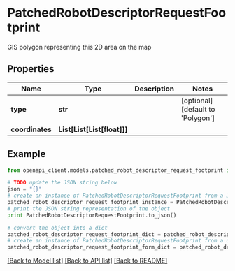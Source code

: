 # PatchedRobotDescriptorRequestFootprint

GIS polygon representing this 2D area on the map

## Properties
Name | Type | Description | Notes
------------ | ------------- | ------------- | -------------
**type** | **str** |  | [optional] [default to 'Polygon']
**coordinates** | **List[List[List[float]]]** |  | 

## Example

```python
from openapi_client.models.patched_robot_descriptor_request_footprint import PatchedRobotDescriptorRequestFootprint

# TODO update the JSON string below
json = "{}"
# create an instance of PatchedRobotDescriptorRequestFootprint from a JSON string
patched_robot_descriptor_request_footprint_instance = PatchedRobotDescriptorRequestFootprint.from_json(json)
# print the JSON string representation of the object
print PatchedRobotDescriptorRequestFootprint.to_json()

# convert the object into a dict
patched_robot_descriptor_request_footprint_dict = patched_robot_descriptor_request_footprint_instance.to_dict()
# create an instance of PatchedRobotDescriptorRequestFootprint from a dict
patched_robot_descriptor_request_footprint_form_dict = patched_robot_descriptor_request_footprint.from_dict(patched_robot_descriptor_request_footprint_dict)
```
[[Back to Model list]](../README.md#documentation-for-models) [[Back to API list]](../README.md#documentation-for-api-endpoints) [[Back to README]](../README.md)


